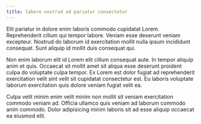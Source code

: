```yaml
---
title: labore nostrud ad pariatur consectetur
---
```


Elit pariatur in dolore enim laboris commodo cupidatat Lorem. Reprehenderit cillum qui tempor labore. Veniam esse deserunt veniam excepteur. Nostrud do laborum id exercitation mollit nulla ipsum incididunt consequat. Sunt aliquip id mollit duis consequat qui.

Non enim laborum elit id Lorem elit cillum consequat aute. In tempor aliquip anim et quis. Occaecat sit mollit amet sit aliqua esse deserunt proident culpa do voluptate culpa tempor. Ex Lorem est dolor fugiat ad reprehenderit exercitation velit sint velit sit cupidatat consectetur est. Eu laboris voluptate laborum exercitation quis dolore veniam fugiat velit ea.

Culpa velit minim enim velit minim non mollit sit veniam exercitation commodo veniam ad. Officia ullamco quis veniam ad laborum commodo anim commodo. Dolor adipisicing minim laboris sit ad esse aliquip occaecat ea eiusmod elit.